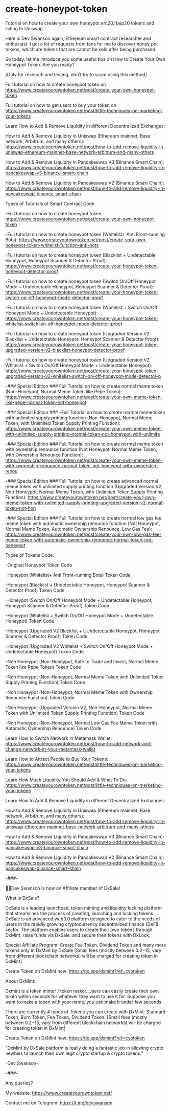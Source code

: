 # create-honeypot-token
Tutorial on how to create your own honeypot erc20/ bep20 tokens and listing to Uniswap

Here is Dev Swanson again, Ethereum smart contract researcher and enthusiast. I got a lot of requests from fans for me to discover honey pot tokens, which are tokens that are cannot be sold after being purchased.

So today, let me introduce you some useful tips on How to Create Your Own Honeypot Token. Are you ready?

[Only for research and testing, don’t try to scam using this method]

Full tutorial on how to create honeypot token on https://www.createyourowntoken.net/post/create-your-own-honeypot-token

Full tutorial on how to get users to buy your token on https://www.createyourowntoken.net/post/little-techniques-on-marketing-your-tokens


Learn How to Add & Remove Liquidity in different Decentralized Exchanges:

How to Add & Remove Liquidity in Uniswap (Ethereum mainnet, Base network, Arbitrum, and many others): https://www.createyourowntoken.net/post/how-to-add-remove-liquidity-in-uniswap-ethereum-mainnet-base-network-arbitrum-and-many-others

How to Add & Remove Liquidity in Pancakeswap V3 (Binance Smart Chain): https://www.createyourowntoken.net/post/how-to-add-remove-liquidity-in-pancakeswap-v3-binance-smart-chain

How to Add & Remove Liquidity in Pancakeswap V2 (Binance Smart Chain): https://www.createyourowntoken.net/post/how-to-add-remove-liquidity-in-pancakeswap-binance-smart-chain




Types of Tutorials of Smart Contract Code

-Full tutorial on how to create honeypot token: https://www.createyourowntoken.net/post/create-your-own-honeypot-token

-Full tutorial on how to create honeypot token (Whitelist+ Anti Front-running Bots): https://www.createyourowntoken.net/post/create-your-own-honeypot-token-whitelist-function-anti-bots

-Full tutorial on how to create honeypot token (Blacklist + Undetectable Honeypot, Honeypot Scanner & Detector Proof): https://www.createyourowntoken.net/post/create-your-honeypot-token-honeypot-detector-proof

-Full tutorial on how to create honeypot token (Switch On/Off Honeypot Mode + Undetectable Honeypot, Honeypot Scanner & Detector Proof): https://www.createyourowntoken.net/post/create-your-honeypot-token-switch-on-off-honeypot-mode-detector-proof

-Full tutorial on how to create honeypot token (Whitelist + Switch On/Off Honeypot Mode + Undetectable Honeypot): https://www.createyourowntoken.net/post/create-your-honeypot-token-whitelist-switch-on-off-honeypot-mode-detector-proof

-Full tutorial on how to create honeypot token (Upgraded Version V2 Blacklist + Undetectable Honeypot, Honeypot Scanner & Detector Proof): https://www.createyourowntoken.net/post/create-your-honeypot-token-upgraded-version-v2-blacklist-honeypot-detector-proof

-Full tutorial on how to create honeypot token (Upgraded Version V2 Whitelist + Switch On/Off Honeypot Mode + Undetectable Honeypot): https://www.createyourowntoken.net/post/create-your-honeypot-token-upgraded-version-v2-whitelist-switch-on-off-honeypot-mode-detector-p

-### Special Edition ### Full Tutorial on how to create normal meme token (Non-Honeypot, Normal Meme Token like Pepe Token): https://www.createyourowntoken.net/post/create-your-own-meme-token-like-pepe-normal-token-not-honeypot

-### Special Edition ### -Full Tutorial on how to create normal meme token with unlimited supply printing function (Non-Honeypot, Normal Meme Token, with Unlimited Token Supply Printing Function): https://www.createyourowntoken.net/post/create-your-own-meme-token-with-unlimited-supply-printing-normal-token-not-honeypot-with-unlimite

-### Special Edition ### Full Tutorial on how to create normal meme token with ownership renounce function (Not Honeypot, Normal Meme Token, with Ownership Renounce Function): https://www.createyourowntoken.net/post/create-your-own-meme-token-with-ownership-renounce-normal-token-not-honeypot-with-ownership-renou

-### Special Edition ### Full Tutorial on how to create advanced normal meme token with unlimited supply printing function (Upgraded Version V2, Non-Honeypot, Normal Meme Token, with Unlimited Token Supply Printing Function): https://www.createyourowntoken.net/post/create-your-own-meme-token-with-unlimited-supply-printing-upgraded-version-v2-normal-token-not-hon

-### Special Edition ### Full Tutorial on how to create normal low gas fee meme token with automatic ownership renounce function (Not Honeypot, Normal Meme Token, Automatic Ownership Renounce, Low Gas Fee): https://www.createyourowntoken.net/post/create-your-own-low-gas-fee-meme-token-with-automatic-ownership-renounce-normal-token-not-honeypot


Types of Tokens Code:

-Original Honeypot Token Code

-Honeypot (Whitelist+ Anti Front-running Bots) Token Code

-Honeypot (Blacklist + Undetectable Honeypot, Honeypot Scanner & Detector Proof) Token Code

-Honeypot (Switch On/Off Honeypot Mode + Undetectable Honeypot, Honeypot Scanner & Detector Proof) Token Code

-Honeypot (Whitelist + Switch On/Off Honeypot Mode + Undetectable Honeypot) Token Code

-Honeypot (Upgraded V2 Blacklist + UUndetectable Honeypot, Honeypot Scanner & Detector Proof) Token Code

-Honeypot (Upgraded V2 Whitelist + Switch On/Off Honeypot Mode + Undetectable Honeypot) Token Code

-Non Honeypot (Non-Honeypot, Safe to Trade and Invest, Normal Meme Token like Pepe Token) Token Code

-Non Honeypot (Non-Honeypot, Normal Meme Token with Unlimited Token Supply Printing Function) Token Code

-Non Honeypot (Non-Honeypot, Normal Meme Token with Ownership Renounce Function) Token Code

-Non Honeypot (Upgraded Version V2, Non-Honeypot, Normal Meme Token with Unlimited Token Supply Printing Function) Token Code

-Non Honeypot (Non-Honeypot, Normal Low Gas Fee Meme Token with Automatic Ownership Renounce) Token Code





Learn How to Switch Network in Metamask Wallet: https://www.createyourowntoken.net/post/how-to-add-network-and-change-network-in-your-metamask-wallet

Learn How to Attract People to Buy Your Tokens: https://www.createyourowntoken.net/post/little-techniques-on-marketing-your-tokens

Learn How Much Liquidity You Should Add & What To Do: https://www.createyourowntoken.net/post/little-techniques-on-marketing-your-tokens

Learn How to Add & Remove Liquidity in different Decentralized Exchanges:

How to Add & Remove Liquidity in Uniswap (Ethereum mainnet, Base network, Arbitrum, and many others): https://www.createyourowntoken.net/post/how-to-add-remove-liquidity-in-uniswap-ethereum-mainnet-base-network-arbitrum-and-many-others

How to Add & Remove Liquidity in Pancakeswap V3 (Binance Smart Chain): https://www.createyourowntoken.net/post/how-to-add-remove-liquidity-in-pancakeswap-v3-binance-smart-chain

How to Add & Remove Liquidity in Pancakeswap V2 (Binance Smart Chain): https://www.createyourowntoken.net/post/how-to-add-remove-liquidity-in-pancakeswap-binance-smart-chain


-###-

🎉🎉Dev Swanson is now an Affiliate member of DxSale!

What is DxSale?

DxSale is a leading launchpad, token minting and liquidity locking platform that streamlines the process of creating, launching and locking tokens. DxSale is an advanced web3.0 platform designed to cater to the needs of users in the rapidly growing cryptocurrency decentralized finance (DeFi) sector. The platform enables users to create their own tokens through DxMint, raise funds via DxSale, and secure their tokens with DxLock.

Special Affiliate Program: Create Fee Token, Dividend Token and many more tokens only in DxMint by DxSale [Small fees (mostly between $0.2-$15, vary from different blockchain networks) will be charged for creating token in DxMint]

Create Token on DxMint now: https://dx.app/dxmint?ref=cyotoken


About DxMint:

Dxmint is a token minter / token maker. Users can easily create their own token within seconds for whatever they want to use it for. Suppose you want to make a token with your name, you can make it under few seconds.

There are currently 4 types of Tokens you can create with DxMint: Standard Token, Burn Token, Fee Token, Dividend Token. [Small fees (mostly between $0.2-$15, vary from different blockchain networks) will be charged for creating token in DxMint]


Create Token on DxMint now: https://dx.app/dxmint?ref=cyotoken


"DxMint by DxSale platform is really doing a fantastic job in allowing crypto newbies to launch their own legit crypto startup & crypto tokens."

-Dev Swanson-

-###-


Any queries?

My website: https://www.createyourowntoken.net/

Contact me on Telegram: https://t.me/devswanson
